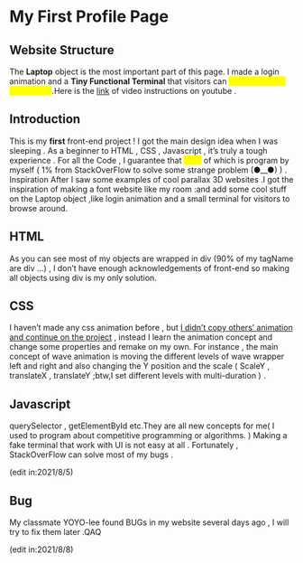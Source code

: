 <div id="doc" class="markdown-body container-fluid comment-enabled" data-hard-breaks="false">
    <h1 id="My-First-Profile-Page" data-id="My-First-Profile-Page"><span>My First Profile Page</span></h1>
    <h2 id="Website-Structure" data-id="Website-Structure"><span>Website Structure</span></h2>
    <p>
        <span>The </span><strong><span>Laptop</span></strong><span> object is the most important part of this page. I made a login animation and a </span><strong><span>Tiny Functional Terminal</span></strong>
        <span> that visitors can </span> <mark style="color: yellow;"><span>check for more information</span></mark><span>.Here is the </span><a href="https://www.youtube.com/" target="_blank" rel="noopener"><span>link</span></a>
        <span> of video instructions on youtube .</span>
    </p>
    <h2 id="Introduction" data-id="Introduction"><span>Introduction</span></h2>
    <p>
        <span>This is my </span><strong><span>first</span></strong>
        <span> front-end project ! I got the main design idea when I was sleeping . As a beginner to HTML , CSS , Javascript , it’s truly a tough experience . For all the Code , I guarantee that </span>
        <mark style="color: yellow;"><span>99%</span></mark>
        <span> of which is program by myself ( 1% from StackOverFlow to solve some strange problem (●__●) ) .</span>
        <span>Inspiration</span>
        <span>
            After I saw some examples of cool parallax 3D websites .I got the inspiration of making a font website like my room :and add some cool stuff on the Laptop object ,like login animation and a small terminal for visitors to browse
            around.
        </span>
    </p>
    <h2 id="HTML" data-id="HTML"><span>HTML</span></h2>
    <p><span>As you can see most of my objects are wrapped in div (90% of my tagName are div …) , l don’t have enough acknowledgements of front-end so making all objects using div is my only solution.</span></p>
    <h2 id="CSS" data-id="CSS"><span>CSS</span></h2>
    <p>
        <span>I haven’t made any css animation before , but </span><ins><span>I didn’t copy others’ animation and continue on the project</span></ins>
        <span>
            , instead I learn the animation concept and change some properties and remake on my own. For instance , the main concept of wave animation is moving the different levels of wave wrapper left and right and also changing the Y
            position and the scale ( ScaleY , translateX , translateY ;btw,I set different levels with multi-duration ) .
        </span>
    </p>
    <h2 id="Javascript" data-id="Javascript"><span>Javascript</span></h2>
    <p>
        <span>
            querySelector , getElementById etc.They are all new concepts for me( I used to program about competitive programming or algorithms. ) Making a fake terminal that work with UI is not easy at all . Fortunately , StackOverFlow can
            solve most of my bugs .
        </span>
    </p>
    <p><span>(edit in:2021/8/5)</span></p>
    <h2 id="Bug" data-id="Bug"><span>Bug</span></h2>
    <p>
        <span>
            My classmate YOYO-lee found BUGs in my website several days ago , I will try to fix them later .QAQ
        </span>
    </p>
    <p><span>(edit in:2021/8/8)</span></p>
</div>
